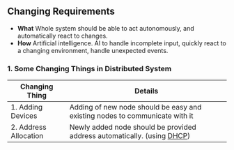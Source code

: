 ## Changing Requirements
- **What** Whole system should be able to act autonomously, and automatically react to changes. 
- **How** Artificial intelligence. AI to handle incomplete input, quickly react to a changing environment, handle unexpected events.

### 1. Some Changing Things in Distributed System

|Changing Thing|Details|
|---|---|
|1. Adding Devices|Adding of new node should be easy and existing nodes to communicate with it|
|2. Address Allocation|Newly added node should be provided address automatically. (using [DHCP](https://github.com/amitkumar50/Code-examples/tree/master/Networking/OSI-Layers/Layer5/Protocols/DHCP/README.md))|
